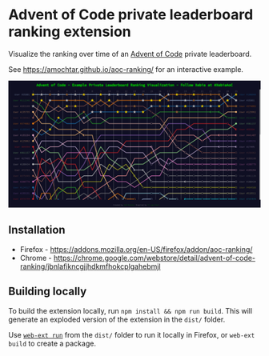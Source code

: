 # Advent of Code private leaderboard ranking extension

Visualize the ranking over time of an [Advent of Code](https://www.adventofcode.com/) private leaderboard.

See https://amochtar.github.io/aoc-ranking/ for an interactive example.

![#Global Leaderboard Ranking](example/ranking.png "Private Leaderboard Ranking Example")


## Installation

* Firefox - https://addons.mozilla.org/en-US/firefox/addon/aoc-ranking/
* Chrome - https://chrome.google.com/webstore/detail/advent-of-code-ranking/jbnlafikncgjjhdkmfhokcplgahebmjl


## Building locally

To build the extension locally, run `npm install && npm run build`. This will generate an exploded version of the extension in the `dist/` folder.

Use [`web-ext run`](https://github.com/mozilla/web-ext) from the `dist/` folder to run it locally in Firefox, or `web-ext build` to create a package.
